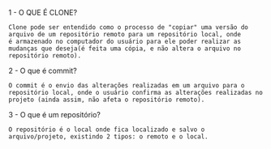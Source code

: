 1 - O QUE É CLONE?

    Clone pode ser entendido como o processo de "copiar" uma versão do arquivo de um repositório remoto para um repositório local, onde
    é armazenado no computador do usuário para ele poder realizar as mudanças que deseja(é feita uma cópia, e não altera o arquivo no repositório remoto).

2 - O que é commit?

    O commit é o envio das alterações realizadas em um arquivo para o repositório local, onde o usuário confirma as alterações realizadas no projeto (ainda assim, não afeta o repositório remoto).

3 - O que é um repositório?

    O repositório é o local onde fica localizado e salvo o arquivo/projeto, existindo 2 tipos: o remoto e o local.